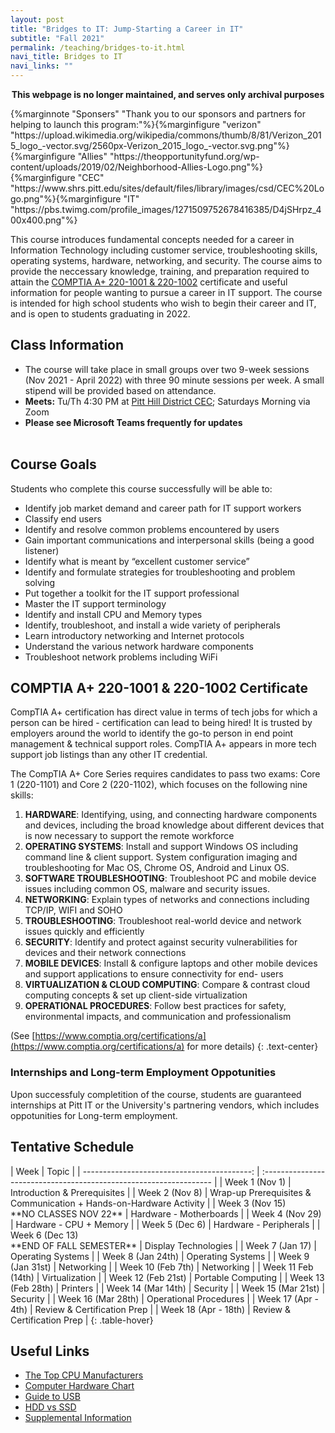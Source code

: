 ```yaml
---
layout: post
title: "Bridges to IT: Jump-Starting a Career in IT"
subtitle: "Fall 2021"
permalink: /teaching/bridges-to-it.html
navi_title: Bridges to IT
navi_links: ""
---
```


<center><p><strong>This webpage is no longer maintained, and serves only archival purposes</strong></p></center>{%marginnote "Sponsers" "Thank you to our sponsors and partners for helping to launch this program:"%}{%marginfigure "verizon" "https://upload.wikimedia.org/wikipedia/commons/thumb/8/81/Verizon_2015_logo_-vector.svg/2560px-Verizon_2015_logo_-vector.svg.png"%}{%marginfigure "Allies" "https://theopportunityfund.org/wp-content/uploads/2019/02/Neighborhood-Allies-Logo.png"%}{%marginfigure "CEC" "https://www.shrs.pitt.edu/sites/default/files/library/images/csd/CEC%20Logo.png"%}{%marginfigure "IT" "https://pbs.twimg.com/profile_images/1271509752678416385/D4jSHrpz_400x400.png"%}


This course introduces fundamental concepts needed for a career in Information Technology including customer service, troubleshooting skills, operating systems, hardware, networking, and security. The course aims to provide the neccessary knowledge, training, and preparation required to attain the <a href="https://www.comptia.org/certifications/a">COMPTIA A+ 220-1001 & 220-1002</a> certificate and useful information for people wanting to pursue a career in IT support. The course is intended for high school students who wish to begin their career and IT, and is open to students graduating in 2022.

## Class Information

- The course will take place in small groups over two 9-week sessions (Nov 2021 - April 2022) with three 90 minute sessions per week. A small stipend will be provided based on attendance.
- **Meets:** Tu/Th 4:30 PM at [Pitt Hill District CEC](https://cec.pitt.edu/hilldistrict/); Saturdays Morning via Zoom
- **Please see Microsoft Teams frequently for updates**
  <br><br>

## Course Goals

Students who complete this course successfully will be able to:

- Identify job market demand and career path for IT support workers
- Classify end users
- Identify and resolve common problems encountered by users
- Gain important communications and interpersonal skills (being a good listener)
- Identify what is meant by “excellent customer service”
- Identify and formulate strategies for troubleshooting and problem solving
- Put together a toolkit for the IT support professional
- Master the IT support terminology
- Identify and install CPU and Memory types
- Identify, troubleshoot, and install a wide variety of peripherals
- Learn introductory networking and Internet protocols
- Understand the various network hardware components
- Troubleshoot network problems including WiFi

## COMPTIA A+ 220-1001 & 220-1002 Certificate

CompTIA A+ certification has direct value in terms of tech jobs for which a person can be hired - certification can lead to being hired! It is trusted by employers around the world to identify the go-to person in end point management & technical support roles. CompTIA A+ appears in more tech support job listings than any other IT credential.

The CompTIA A+ Core Series requires candidates to pass two exams: Core 1 (220-1101) and Core 2 (220-1102), which focuses on the following nine skills:

1. **HARDWARE**: Identifying, using, and connecting hardware components and devices, including the broad knowledge about different devices that is now necessary to support the remote workforce
2. **OPERATING SYSTEMS**: Install and support Windows OS including command line & client support. System configuration imaging and troubleshooting for Mac OS, Chrome OS, Android and Linux OS.
3. **SOFTWARE TROUBLESHOOTING**: Troubleshoot PC and mobile device issues including common OS, malware and security issues.
4. **NETWORKING**: Explain types of networks and connections including TCP/IP, WIFI and SOHO
5. **TROUBLESHOOTING**: Troubleshoot real-world device and network issues quickly and efficiently
6. **SECURITY**: Identify and protect against security vulnerabilities for devices and their network connections
7. **MOBILE DEVICES**: Install & configure laptops and other mobile devices and support applications to ensure connectivity for end- users
8. **VIRTUALIZATION & CLOUD COMPUTING**: Compare & contrast cloud computing concepts & set up client-side virtualization
9. **OPERATIONAL PROCEDURES**: Follow best practices for safety, environmental impacts, and communication and professionalism

(See [https://www.comptia.org/certifications/a](https://www.comptia.org/certifications/a) for more details)
{: .text-center}

### Internships and Long-term Employment Oppotunities

Upon successfuly completition of the course, students are guaranteed internships at Pitt IT or the University's partnering vendors, which includes oppotunities for Long-term employment.

## Tentative Schedule

<div class="table-responsive" markdown="1">
|                                        Week | Topic                                                              |
| ------------------------------------------: | :----------------------------------------------------------------- |
|                              Week 1 (Nov 1) | Introduction & Prerequisites                                       |
|                              Week 2 (Nov 8) | Wrap-up Prerequisites & Communication + Hands-on-Hardware Activity |
|   Week 3 (Nov 15) <br>**NO CLASSES NOV 22** | Hardware - Motherboards                                            |
|                             Week 4 (Nov 29) | Hardware - CPU + Memory                                            |
|                              Week 5 (Dec 6) | Hardware - Peripherals                                             |
| Week 6 (Dec 13)<br>**END OF FALL SEMESTER** | Display Technologies                                               |
|                             Week 7 (Jan 17) | Operating Systems                                                  |
|                           Week 8 (Jan 24th) | Operating Systems                                                  |
|                           Week 9 (Jan 31st) | Networking                                                         |
|                           Week 10 (Feb 7th) | Networking                                                         |
|                          Week 11 Feb (14th) | Virtualization                                                     |
|                          Week 12 (Feb 21st) | Portable Computing                                                 |
|                          Week 13 (Feb 28th) | Printers                                                           |
|                          Week 14 (Mar 14th) | Security                                                           |
|                          Week 15 (Mar 21st) | Security                                                           |
|                          Week 16 (Mar 28th) | Operational Procedures                                             |
|                         Week 17 (Apr - 4th) | Review & Certification Prep                                        |
|                        Week 18 (Apr - 18th) | Review & Certification Prep                                        |
{: .table-hover}

</div>

## Useful Links

- [The Top CPU Manufacturers](https://www.ranker.com/list/the-best-cpu-manufacturers-and-top-cpu-brands/computer-hardware)
- [Computer Hardware Chart](https://www.deviantart.com/sonic840/art/Computer-Hardware-Chart-2-0-587798335)
- [Guide to USB](https://www.digikey.com/en/articles/a-basic-guide-to-usb)
- [HDD vs SSD](https://www.pcmag.com/news/ssd-vs-hdd-whats-the-difference)
- [Supplemental Information](https://pitt.box.com/v/itsupportclass)
<span class="endmark"></span>